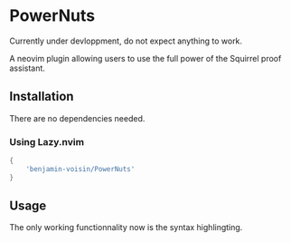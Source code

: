 # PowerNuts

Currently under devloppment, do not expect anything to work.

A neovim plugin allowing users to use the full power of the Squirrel proof assistant.


## Installation

There are no dependencies needed.

### Using Lazy.nvim

```lua
{
    'benjamin-voisin/PowerNuts'
}
```

<!-- ## Configuration -->

<!-- You need to give the path to your compiled `squirrel prover` by placing the -->
<!-- line -->
<!-- ```lua -->
<!-- require('powernuts').path = 'YourPathToSquirrel' -->
<!-- ``` -->

## Usage

The only working functionnality now is the syntax highlingting.

<!-- Currently one function : `:Nuts`, which will pass the whole current file to the -->
<!-- squirrel prover by oppening a floating window and displaying the output of -->
<!-- squirrel. -->
